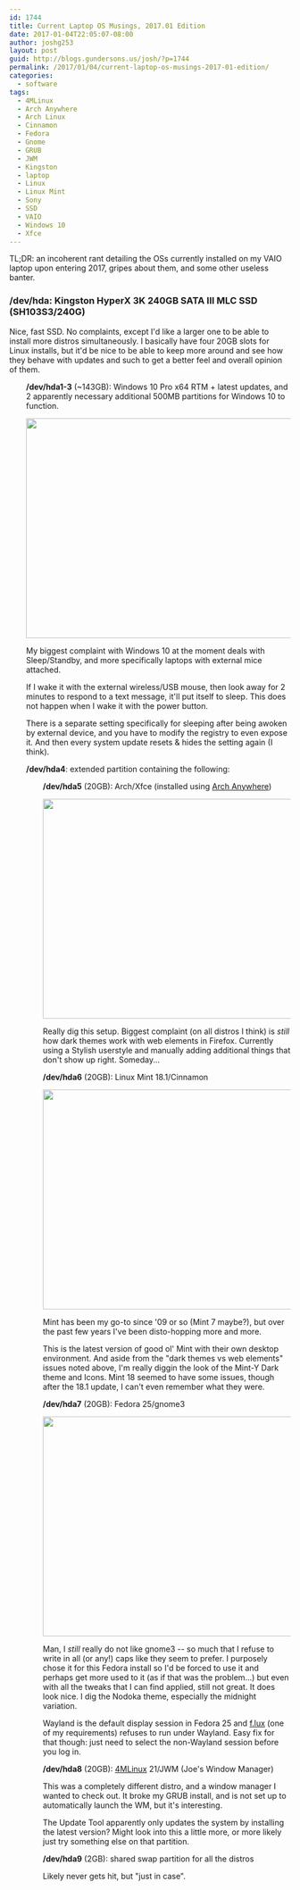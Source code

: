 ```yaml
---
id: 1744
title: Current Laptop OS Musings, 2017.01 Edition
date: 2017-01-04T22:05:07-08:00
author: joshg253
layout: post
guid: http://blogs.gundersons.us/josh/?p=1744
permalink: /2017/01/04/current-laptop-os-musings-2017-01-edition/
categories:
  - software
tags:
  - 4MLinux
  - Arch Anywhere
  - Arch Linux
  - Cinnamon
  - Fedora
  - Gnome
  - GRUB
  - JWM
  - Kingston
  - laptop
  - Linux
  - Linux Mint
  - Sony
  - SSD
  - VAIO
  - Windows 10
  - Xfce
---
```

TL;DR: an incoherent rant detailing the OSs currently installed on my VAIO laptop upon entering 2017, gripes about them, and some other useless banter.
<h3>/dev/hda: Kingston HyperX 3K 240GB SATA III MLC SSD (SH103S3/240G)</h3>
Nice, fast SSD. No complaints, except I'd like a larger one to be able to install more distros simultaneously. I basically have four 20GB slots for Linux installs, but it'd be nice to be able to keep more around and see how they behave with updates and such to get a better feel and overall opinion of them.
<p style="padding-left: 30px;"><strong>/dev/hda1-3</strong> (~143GB): Windows 10 Pro x64 RTM + latest updates, and 2 apparently necessary additional 500MB partitions for Windows 10 to function.</p>
<p style="padding-left: 30px;"><img class="aligncenter wp-image-1749 size-large" src="http://blogs.gundersons.us/josh/wp-content/uploads/sites/2/2017/01/win-1024x576.png" width="700" height="394" /></p>
<p style="padding-left: 30px;">My biggest complaint with Windows 10 at the moment deals with Sleep/Standby, and more specifically laptops with external mice attached.</p>
<p style="padding-left: 30px;">If I wake it with the external wireless/USB mouse, then look away for 2 minutes to respond to a text message, it'll put itself to sleep. This does not happen when I wake it with the power button.</p>
<p style="padding-left: 30px;">There is a separate setting specifically for sleeping after being awoken by external device, and you have to modify the registry to even expose it. And then every system update resets &amp; hides the setting again (I think).</p>
<p style="padding-left: 30px;"><strong>/dev/hda4</strong>: extended partition containing the following:</p>
<p style="padding-left: 60px;"><strong>/dev/hda5</strong> (20GB): Arch/Xfce (installed using <a href="https://arch-anywhere.org/">Arch Anywhere</a>)</p>
<p style="padding-left: 60px;"><img class="aligncenter wp-image-1752 size-large" src="http://blogs.gundersons.us/josh/wp-content/uploads/sites/2/2017/01/Screenshot_2017-01-07_18-31-37-1024x576.png" width="700" height="394" /></p>
<p style="padding-left: 60px;">Really dig this setup. Biggest complaint (on all distros I think) is <em>still</em> how dark themes work with web elements in Firefox. Currently using a Stylish userstyle and manually adding additional things that don't show up right. Someday...</p>
<p style="padding-left: 60px;"><strong>/dev/hda6</strong> (20GB): Linux Mint 18.1/Cinnamon</p>
<p style="padding-left: 60px;"><img class="aligncenter wp-image-1750 size-large" src="http://blogs.gundersons.us/josh/wp-content/uploads/sites/2/2017/01/Screenshot-from-2017-01-07-18-30-03-1024x576.png" width="700" height="394" /></p>
<p style="padding-left: 60px;">Mint has been my go-to since '09 or so (Mint 7 maybe?), but over the past few years I've been disto-hopping more and more.</p>
<p style="padding-left: 60px;">This is the latest version of good ol' Mint with their own desktop environment. And aside from the "dark themes vs web elements" issues noted above, I'm really diggin the look of the Mint-Y Dark theme and Icons. Mint 18 seemed to have some issues, though after the 18.1 update, I can't even remember what they were.</p>
<p style="padding-left: 60px;"><strong>/dev/hda7</strong> (20GB): Fedora 25/gnome3</p>
<p style="padding-left: 60px;"><img class="aligncenter wp-image-1751 size-large" src="http://blogs.gundersons.us/josh/wp-content/uploads/sites/2/2017/01/Screenshot-from-2017-01-07-18-36-10-1024x576.png" width="700" height="394" /></p>
<p style="padding-left: 60px;">Man, I <em>still</em> really do not like gnome3 -- so much that I refuse to write in all (or any!) caps like they seem to prefer. I purposely chose it for this Fedora install so I'd be forced to use it and perhaps get more used to it (as if that was the problem...) but even with all the tweaks that I can find applied, still not great. It does look nice. I dig the Nodoka theme, especially the midnight variation.</p>
<p style="padding-left: 60px;">Wayland is the default display session in Fedora 25 and <a href="https://justgetflux.com/">f.lux</a> (one of my requirements) refuses to run under Wayland. Easy fix for that though: just need to select the non-Wayland session before you log in.</p>
<p style="padding-left: 60px;"><strong>/dev/hda8</strong> (20GB): <a href="http://4mlinux.com/">4MLinux</a> 21/JWM (Joe's Window Manager)</p>
<p style="padding-left: 60px;">This was a completely different distro, and a window manager I wanted to check out. It broke my GRUB install, and is not set up to automatically launch the WM, but it's interesting.</p>
<p style="padding-left: 60px;">The Update Tool apparently only updates the system by installing the latest version? Might look into this a little more, or more likely just try something else on that partition.</p>
<p style="padding-left: 60px;"><strong>/dev/hda9</strong> (2GB): shared swap partition for all the distros</p>
<p style="padding-left: 60px;">Likely never gets hit, but "just in case".</p>
<span style="border-radius: 2px; text-indent: 20px; width: auto; padding: 0px 4px 0px 0px; text-align: center; font: bold 11px/20px 'Helvetica Neue',Helvetica,sans-serif; color: #ffffff; background: #bd081c  no-repeat scroll 3px 50% / 14px 14px; position: absolute; opacity: 1; z-index: 8675309; display: none; cursor: pointer;">Save</span>
